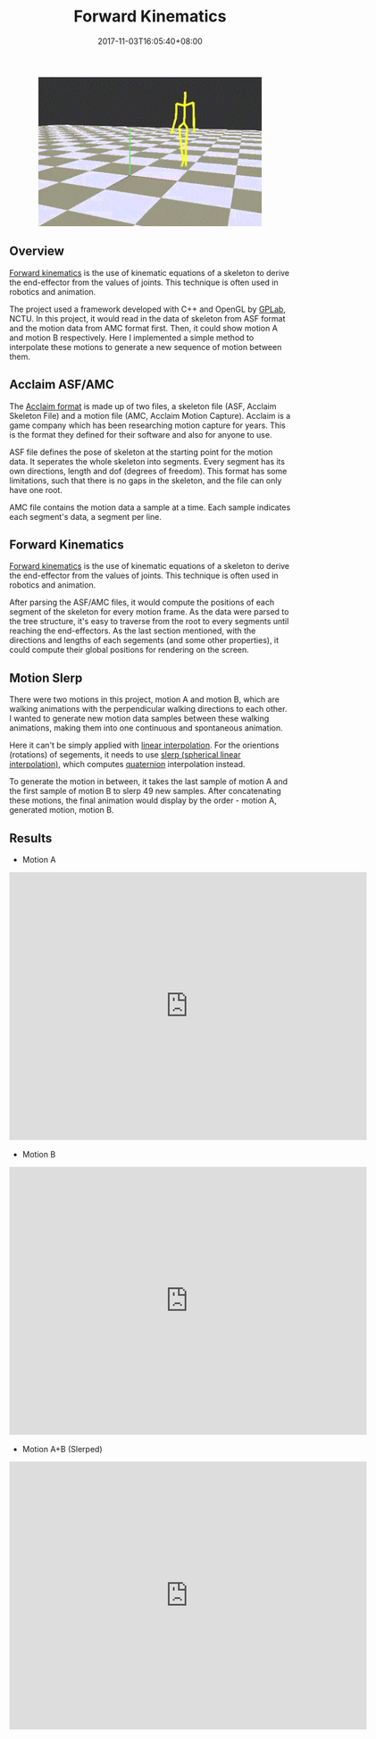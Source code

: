 ﻿---
title: "Forward Kinematics"
date: 2017-11-03T16:05:40+08:00
categories:
- Animation
tags:
- Animation
- Forward Kinematics
- FK
header:
 teaser: /assets/images/FK.gif
 og_image: /assets/images/FK.gif
---

<p style="text-align: center;"><img src="/assets/images/FK.gif" /></p>

## Overview

[Forward kinematics](https://en.wikipedia.org/wiki/Forward_kinematics) is the use of kinematic equations of a skeleton to derive the end-effector from the values of joints. This technique is often used in robotics and animation.

The project used a framework developed with C++ and OpenGL by [GPLab](http://gpl.cs.nctu.edu.tw/), NCTU. In this project, it would read in the data of skeleton from ASF format and the motion data from AMC format first. Then, it could show motion A and motion B respectively. Here I implemented a simple method to interpolate these motions to generate a new sequence of motion between them.

## Acclaim ASF/AMC

The [Acclaim format](http://research.cs.wisc.edu/graphics/Courses/cs-838-1999/Jeff/ASF-AMC.html) is made up of two files, a skeleton file (ASF, Acclaim Skeleton File) and a motion file (AMC, Acclaim Motion Capture). Acclaim is a game company which has been researching motion capture for years. This is the format they defined for their software and also for anyone to use.

ASF file defines the pose of skeleton at the starting point for the motion data. It seperates the whole skeleton into segments. Every segment has its own directions, length and dof (degrees of freedom). This format has some limitations, such that there is no gaps in the skeleton, and the file can only have one root.

AMC file contains the motion data a sample at a time. Each sample indicates each segment's data, a segment per line.

## Forward Kinematics

[Forward kinematics](https://en.wikipedia.org/wiki/Forward_kinematics) is the use of kinematic equations of a skeleton to derive the end-effector from the values of joints. This technique is often used in robotics and animation.

After parsing the ASF/AMC files, it would compute the positions of each segment of the skeleton for every motion frame. As the data were parsed to the tree structure, it's easy to traverse from the root to every segments until reaching the end-effectors. As the last section mentioned, with the directions and lengths of each segements (and some other properties), it could compute their global positions for rendering on the screen.

## Motion Slerp

There were two motions in this project, motion A and motion B, which are walking animations with the perpendicular walking directions to each other. I wanted to generate new motion data samples between these walking animations, making them into one continuous and spontaneous animation.

Here it can't be simply applied with [linear interpolation](https://en.wikipedia.org/wiki/Linear_interpolation). For the orientions (rotations) of segements, it needs to use [slerp (spherical linear interpolation)](https://en.wikipedia.org/wiki/Slerp), which computes [quaternion](https://en.wikipedia.org/wiki/Quaternion) interpolation instead.

To generate the motion in between, it takes the last sample of motion A and the first sample of motion B to slerp 49 new samples. After concatenating these motions, the final animation would display by the order - motion A, generated motion, motion B.

## Results

- Motion A

<iframe width="640" height="480" src="https://www.youtube.com/embed/hfiMgvOCtqc?rel=0" frameborder="0" allowfullscreen></iframe>

- Motion B

<iframe width="640" height="480" src="https://www.youtube.com/embed/G5fqcsrlvzs?rel=0" frameborder="0" allowfullscreen></iframe>

- Motion A+B (Slerped)

<iframe width="640" height="480" src="https://www.youtube.com/embed/ZUpzu59V6M4?rel=0" frameborder="0" allowfullscreen></iframe>


